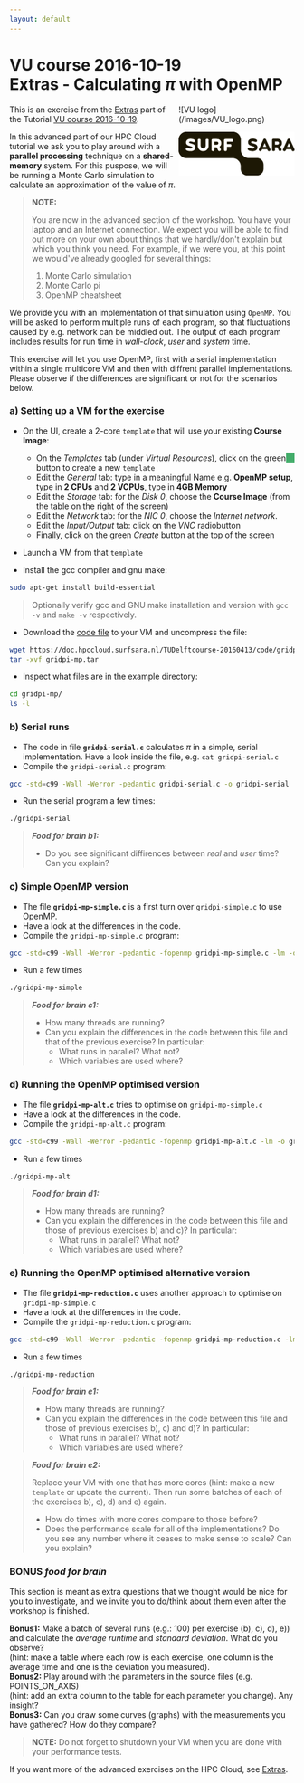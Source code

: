 ```yaml
---
layout: default
---
```


# VU course 2016-10-19  <br/> Extras - Calculating _&pi;_ with OpenMP

<div style="float:right;max-width:205px;" markdown="1">
![VU logo](/images/VU_logo.png)

![SURFsara logo](/images/SURFsara_logo.png)
</div>

This is an exercise from the [Extras](extras) part of the Tutorial [VU course 2016-10-19](.).

In this advanced part of our HPC Cloud tutorial we ask you to play around with a **parallel processing** technique on a **shared-memory** system. For this puspose, we will be running a Monte Carlo simulation to calculate an approximation of the value of _&pi;_. 

>**NOTE:**
>
>You are now in the advanced section of the workshop. You have your laptop and an Internet connection. We expect you will be able to find out more on your own about things that we hardly/don't explain but which you think you need. For example, if we were you, at this point we would've already googled for several things: 
>
>1. Monte Carlo simulation
>1. Monte Carlo pi
>1. OpenMP cheatsheet

We provide you with an implementation of that simulation using `OpenMP`. You will be asked to perform multiple runs of each program, so that fluctuations caused by e.g. network can be middled out. The output of each program includes results for run time in _wall-clock_, _user_ and _system_ time.

This exercise will let you use OpenMP, first with a serial implementation within a single multicore VM and then with diffrent parallel implementations. Please observe if the differences are significant or not for the scenarios below.

### a) Setting up a VM for the exercise

* On the UI, create a 2-core `template` that will use your existing **Course Image**:
  * On the _Templates_ tab (under _<i class="fa fa-cloud"></i> Virtual Resources_), click on the green _<i class="fa fa-plus" style="background-color:#43AC6A;border-color:#368a55;color:#fff;padding:1px 1ex 1px 1ex;"></i>_ button to create a new `template`
  * Edit the _<i class="fa fa-laptop"></i> General_ tab: type in a meaningful Name e.g. **OpenMP setup**, type in **2 CPUs** and **2 VCPUs**, type in **4GB Memory** 
  * Edit the _<i class="fa fa-tasks"></i> Storage_ tab: for the _Disk 0_, choose the **Course Image** (from the table on the right of the screen) 
  * Edit the _<i class="fa fa-globe"></i> Network_ tab: for the _NIC 0_, choose the _Internet network_.  
  * Edit the _<i class="fa fa-exchange"></i> Input/Output_ tab: click on the _VNC_ radiobutton
  * Finally, click on the green *Create* button at the top of the screen

* Launch a VM from that `template`

* Install the gcc compiler and gnu make:

```sh
sudo apt-get install build-essential 
```

> Optionally verify gcc and GNU make installation and version with `gcc -v` and  `make -v` respectively. 

* Download the [code file](code/gridpi-mp.tar) to your VM and uncompress the file:

```sh
wget https://doc.hpccloud.surfsara.nl/TUDelftcourse-20160413/code/gridpi-mp.tar 
tar -xvf gridpi-mp.tar 
```

* Inspect what files are in the example directory:

```sh
cd gridpi-mp/
ls -l 
```

### b) Serial runs

* The code in file **`gridpi-serial.c`** calculates _&pi;_ in a simple,
serial implementation. Have a look inside the file, e.g. `cat gridpi-serial.c`
* Compile the `gridpi-serial.c` program:

```sh
gcc -std=c99 -Wall -Werror -pedantic gridpi-serial.c -o gridpi-serial
```

* Run the serial program a few times:

```sh
./gridpi-serial
```

> **_Food for brain b1:_**
>
> * Do you see significant diffirences between *real* and *user* time? Can you explain?


### c) Simple OpenMP version

* The file **`gridpi-mp-simple.c`** is a first turn over `gridpi-simple.c` to use OpenMP.
* Have a look at the differences in the code.
* Compile the `gridpi-mp-simple.c` program:

```sh
gcc -std=c99 -Wall -Werror -pedantic -fopenmp gridpi-mp-simple.c -lm -o gridpi-mp-simple 
```

* Run a few times

```sh
./gridpi-mp-simple
```

> **_Food for brain c1:_**
>
> * How many threads are running?
> * Can you explain the differences in the code between this file and that of the previous exercise? In particular:
>   * What runs in parallel? What not?
>   * Which variables are used where?

### d) Running the OpenMP optimised version

* The file **`gridpi-mp-alt.c`** tries to optimise on `gridpi-mp-simple.c`
* Have a look at the differences in the code.
* Compile the `gridpi-mp-alt.c` program:

```sh
gcc -std=c99 -Wall -Werror -pedantic -fopenmp gridpi-mp-alt.c -lm -o gridpi-mp-alt
```

* Run a few times

```sh
./gridpi-mp-alt
```

> **_Food for brain d1:_**
>
> * How many threads are running?
> * Can you explain the differences in the code between this file and those of previous exercises b) and c)? In particular:
>   * What runs in parallel? What not?
>   * Which variables are used where?


### e) Running the OpenMP optimised alternative version

* The file **`gridpi-mp-reduction.c`** uses another approach to optimise on `gridpi-mp-simple.c`
* Have a look at the differences in the code.
* Compile the `gridpi-mp-reduction.c` program:

```sh
gcc -std=c99 -Wall -Werror -pedantic -fopenmp gridpi-mp-reduction.c -lm -o gridpi-mp-reduction
```

* Run a few times

```sh
./gridpi-mp-reduction
```

> **_Food for brain e1:_**
>
> * How many threads are running?
> * Can you explain the differences in the code between this file and those of previous exercises b), c) and d)? In particular:
>   * What runs in parallel? What not?
>   * Which variables are used where?

> **_Food for brain e2:_**
>
> Replace your VM with one that has more cores (hint: make a new `template` or update the current). Then run some batches of each of the exercises b), c), d) and e) again. 
>
> * How do times with more cores compare to those before? 
> * Does the performance scale for all of the implementations? Do you see any number where it ceases to make sense to scale? Can you explain?


### BONUS _food for brain_

This section is meant as extra questions that we thought would be nice for you to investigate, and we invite you to do/think about them even after the workshop is finished.

**Bonus1:** Make a batch of several runs (e.g.: 100) per exercise (b), c), d), e)) and calculate the *average runtime* and *standard deviation*. What do you observe? <br/> (hint: make a table where each row is each exercise, one column is the average time and one is the deviation you measured).    
**Bonus2:** Play around with the parameters in the source files (e.g. POINTS_ON_AXIS) <br/> (hint: add an extra column to the table for each parameter you change). Any insight?    
**Bonus3:** Can you draw some curves (graphs) with the measurements you have gathered? How do they compare?  
 

> **NOTE:**
> Do not forget to shutdown your VM when you are done with your performance tests.

 If you want more of the advanced exercises on the HPC Cloud, see [Extras](extras).
